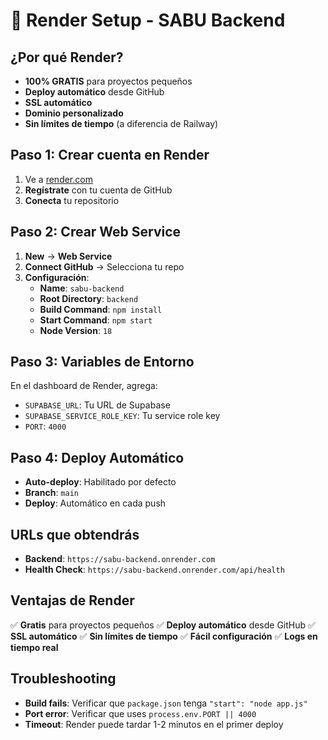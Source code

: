 # 🚀 Render Setup - SABU Backend

## ¿Por qué Render?
- **100% GRATIS** para proyectos pequeños
- **Deploy automático** desde GitHub
- **SSL automático**
- **Dominio personalizado**
- **Sin límites de tiempo** (a diferencia de Railway)

## Paso 1: Crear cuenta en Render
1. Ve a [render.com](https://render.com)
2. **Regístrate** con tu cuenta de GitHub
3. **Conecta** tu repositorio

## Paso 2: Crear Web Service
1. **New** → **Web Service**
2. **Connect GitHub** → Selecciona tu repo
3. **Configuración**:
   - **Name**: `sabu-backend`
   - **Root Directory**: `backend`
   - **Build Command**: `npm install`
   - **Start Command**: `npm start`
   - **Node Version**: `18`

## Paso 3: Variables de Entorno
En el dashboard de Render, agrega:
- `SUPABASE_URL`: Tu URL de Supabase
- `SUPABASE_SERVICE_ROLE_KEY`: Tu service role key
- `PORT`: `4000`

## Paso 4: Deploy Automático
- **Auto-deploy**: Habilitado por defecto
- **Branch**: `main`
- **Deploy**: Automático en cada push

## URLs que obtendrás
- **Backend**: `https://sabu-backend.onrender.com`
- **Health Check**: `https://sabu-backend.onrender.com/api/health`

## Ventajas de Render
✅ **Gratis** para proyectos pequeños
✅ **Deploy automático** desde GitHub
✅ **SSL automático**
✅ **Sin límites de tiempo**
✅ **Fácil configuración**
✅ **Logs en tiempo real**

## Troubleshooting
- **Build fails**: Verificar que `package.json` tenga `"start": "node app.js"`
- **Port error**: Verificar que uses `process.env.PORT || 4000`
- **Timeout**: Render puede tardar 1-2 minutos en el primer deploy
